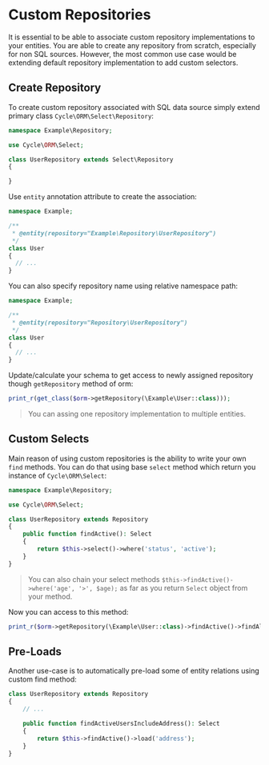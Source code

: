 # Custom Repositories
It is essential to be able to associate custom repository implementations to your entities. You are able to create 
any repository from scratch, especially for non SQL sources. However, the most common use case would be extending default
repository implementation to add custom selectors.

## Create Repository
To create custom repository associated with SQL data source simply extend primary class `Cycle\ORM\Select\Repository`:

```php
namespace Example\Repository;

use Cycle\ORM\Select;

class UserRepository extends Select\Repository 
{

}
```

Use `entity` annotation attribute to create the association:

```php
namespace Example;

/**
 * @entity(repository="Example\Repository\UserRepository")
 */
class User 
{
  // ...
}
```

You can also specify repository name using relative namespace path:

```php
namespace Example;

/**
 * @entity(repository="Repository\UserRepository")
 */
class User 
{
  // ...
}
```

Update/calculate your schema to get access to newly assigned repository though `getRepository` method of orm:

```php
print_r(get_class($orm->getRepository(\Example\User::class)));
```

> You can assing one repository implementation to multiple entities.

## Custom Selects
Main reason of using custom repositories is the ability to write your own `find` methods. You can do that using 
base `select` method which return you instance of `Cycle\ORM\Select`:

```php
namespace Example\Repository;

use Cycle\ORM\Select; 

class UserRepository extends Repository 
{
    public function findActive(): Select 
    {
        return $this->select()->where('status', 'active');
    }
}
```

> You can also chain your select methods `$this->findActive()->where('age', '>', $age);` as far as you return `Select`
object from your method.

Now you can access to this method:

```php
print_r($orm->getRepository(\Example\User::class)->findActive()->findAll());
```

## Pre-Loads
Another use-case is to automatically pre-load some of entity relations using custom find method:

```php
class UserRepository extends Repository 
{
    // ...

    public function findActiveUsersIncludeAddress(): Select 
    {
        return $this->findActive()->load('address');
    }
}
```
